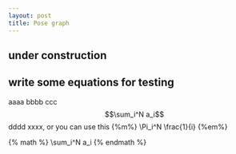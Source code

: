 ```yaml
---
layout: post
title: Pose graph
---
```


## under construction

## write some equations for testing

aaaa bbbb ccc $$\sum_i^N a_i$$ dddd xxxx, or you can use this {%m%} \Pi_i^N \frac{1}{i} {%em%}

{% math %}
\sum_i^N a_i
{% endmath %}
